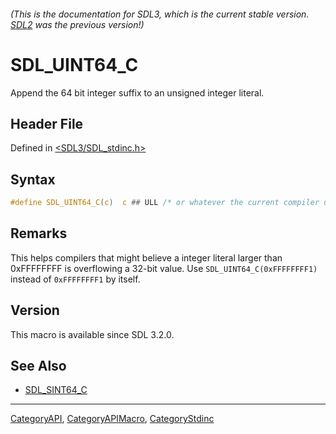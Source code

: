 ###### (This is the documentation for SDL3, which is the current stable version. [SDL2](https://wiki.libsdl.org/SDL2/) was the previous version!)
# SDL_UINT64_C

Append the 64 bit integer suffix to an unsigned integer literal.

## Header File

Defined in [<SDL3/SDL_stdinc.h>](https://github.com/libsdl-org/SDL/blob/main/include/SDL3/SDL_stdinc.h)

## Syntax

```c
#define SDL_UINT64_C(c)  c ## ULL /* or whatever the current compiler uses. */
```

## Remarks

This helps compilers that might believe a integer literal larger than
0xFFFFFFFF is overflowing a 32-bit value. Use `SDL_UINT64_C(0xFFFFFFFF1)`
instead of `0xFFFFFFFF1` by itself.

## Version

This macro is available since SDL 3.2.0.

## See Also

- [SDL_SINT64_C](SDL_SINT64_C)

----
[CategoryAPI](CategoryAPI), [CategoryAPIMacro](CategoryAPIMacro), [CategoryStdinc](CategoryStdinc)

